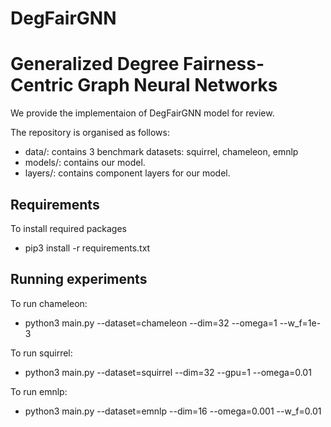 # DegFairGNN

# Generalized Degree Fairness-Centric Graph Neural Networks
We provide the implementaion of DegFairGNN model for review.

The repository is organised as follows:
- data/: contains 3 benchmark datasets: squirrel, chameleon, emnlp
- models/: contains our model. 
- layers/: contains component layers for our model.  


## Requirements
To install required packages
- pip3 install -r requirements.txt

## Running experiments

To run chameleon:
- python3 main.py --dataset=chameleon --dim=32 --omega=1 --w_f=1e-3

To run squirrel:
- python3 main.py --dataset=squirrel --dim=32 --gpu=1 --omega=0.01 

To run emnlp:
- python3 main.py --dataset=emnlp --dim=16 --omega=0.001 --w_f=0.01 
